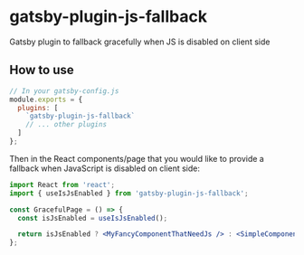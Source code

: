 # gatsby-plugin-js-fallback

Gatsby plugin to fallback gracefully when JS is disabled on client side

## How to use

```javascript
// In your gatsby-config.js
module.exports = {
  plugins: [
    `gatsby-plugin-js-fallback`
    // ... other plugins
  ]
};
```

Then in the React components/page that you would like to provide a fallback when JavaScript is disabled on client side:

```jsx
import React from 'react';
import { useIsJsEnabled } from 'gatsby-plugin-js-fallback';

const GracefulPage = () => {
  const isJsEnabled = useIsJsEnabled();

  return isJsEnabled ? <MyFancyComponentThatNeedJs /> : <SimpleComponent />;
};
```
